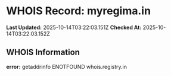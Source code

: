 # WHOIS Record: myregima.in

**Last Updated:** 2025-10-14T03:22:03.151Z
**Checked At:** 2025-10-14T03:22:03.152Z

## WHOIS Information

**error:** getaddrinfo ENOTFOUND whois.registry.in

